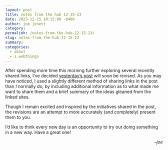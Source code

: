 ```yaml
---
layout: post
title: notes from the hub 12-15-23
date: 2023-12-15 10:15:00 -0400
author: joe jenett
category:
permalink: /notes-from-the-hub-12-15-23/
slug: notes-from-the-hub-12-15-23
summary:
categories:
  - about
  - i.webthings
---
```

<p>
After spending more time this morning further exploring several recently shared links, I’ve decided <a href="https://iwebthings.joejenett.com/are-we-on-the-verge-of-something-big-here/">yesterday’s post</a> will soon be revised. As you may have noticed, I used a slightly different method of sharing links in the post than I normally do, by including additional information as to what made me want to share them and a brief summary of the ideas gleaned from the linked sites. 

Though I remain excited and inspired by the initiatives shared in the post, the revisions are an attempt to more accurately (and completely) present them to you.
</p>
<p>
I’d like to think every new day is an opportunity to try out doing something in a new way. Have a great one!
</p>
<p style="text-align:right;">
&ndash;<em>joe</em>
</p>

<a style="display:none;" href="https://brid.gy/publish/mastodon"><small>(cross-posted to mastodon)</small></a>